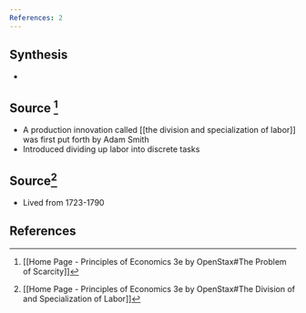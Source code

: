 ```yaml
---
References: 2
---
```

## Synthesis
- 
## Source [^1]
- A production innovation called [[the division and specialization of labor]] was first put forth by Adam Smith
- Introduced dividing up labor into discrete tasks

## Source[^2]
- Lived from 1723-1790
## References
[^1]: [[Home Page - Principles of Economics 3e by OpenStax#The Problem of Scarcity]]
[^2]: [[Home Page - Principles of Economics 3e by OpenStax#The Division of and Specialization of Labor]]